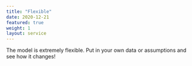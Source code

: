 ```yaml
---
title: "Flexible"
date: 2020-12-21
featured: true
weight: 1
layout: service
---
```

The model is extremely flexible. Put in your own data or assumptions and see how it changes!

